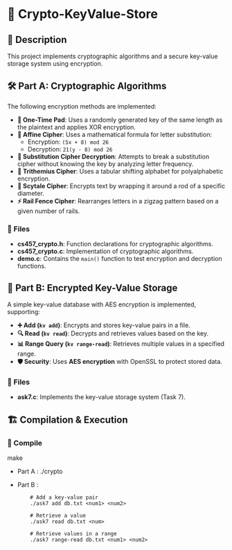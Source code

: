 # 🔐 Crypto-KeyValue-Store

## 📜 Description  
This project implements cryptographic algorithms and a secure key-value storage system using encryption.  

## 🛠️ Part A: Cryptographic Algorithms  
The following encryption methods are implemented:  

- **📝 One-Time Pad**: Uses a randomly generated key of the same length as the plaintext and applies XOR encryption.  
- **🔢 Affine Cipher**: Uses a mathematical formula for letter substitution:  
  - Encryption: `(5x + 8) mod 26`  
  - Decryption: `21(y - 8) mod 26`  
- **🔎 Substitution Cipher Decryption**: Attempts to break a substitution cipher without knowing the key by analyzing letter frequency.  
- **📜 Trithemius Cipher**: Uses a tabular shifting alphabet for polyalphabetic encryption.  
- **🔄 Scytale Cipher**: Encrypts text by wrapping it around a rod of a specific diameter.  
- **⚡ Rail Fence Cipher**: Rearranges letters in a zigzag pattern based on a given number of rails.  

### 📂 Files  
- **cs457_crypto.h**: Function declarations for cryptographic algorithms.  
- **cs457_crypto.c**: Implementation of cryptographic algorithms.  
- **demo.c**: Contains the `main()` function to test encryption and decryption functions.  

## 🔑 Part B: Encrypted Key-Value Storage  
A simple key-value database with AES encryption is implemented, supporting:  
- **➕ Add (`kv add`)**: Encrypts and stores key-value pairs in a file.  
- **🔍 Read (`kv read`)**: Decrypts and retrieves values based on the key.  
- **📊 Range Query (`kv range-read`)**: Retrieves multiple values in a specified range.  
- **🛡️ Security**: Uses **AES encryption** with OpenSSL to protect stored data.  

### 📂 Files  
- **ask7.c**: Implements the key-value storage system (Task 7).  

## 🏗️ Compilation & Execution  

### 🔧 Compile  
make
- Part A :
            ./crypto

- Part B : 

          # Add a key-value pair
          ./ask7 add db.txt <num1> <num2>  

          # Retrieve a value
          ./ask7 read db.txt <num>  

          # Retrieve values in a range
          ./ask7 range-read db.txt <num1> <num2>

